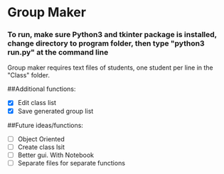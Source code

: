 # Group Maker
### To run, make sure Python3 and tkinter package is installed, change directory to program folder, then type "python3 run.py" at the command line

Group maker requires text files of students, one student per line in the "Class" folder.

##Additional functions:
- [x] Edit class list
- [x] Save generated group list

##Future ideas/functions:
- [ ] Object Oriented
- [ ] Create class lsit
- [ ] Better gui. With Notebook
- [ ] Separate files for separate functions
